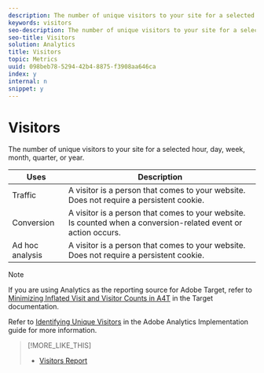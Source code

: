 ```yaml
---
description: The number of unique visitors to your site for a selected hour, day, week, month, quarter, or year.
keywords: visitors
seo-description: The number of unique visitors to your site for a selected hour, day, week, month, quarter, or year.
seo-title: Visitors
solution: Analytics
title: Visitors
topic: Metrics
uuid: 098beb78-5294-42b4-8875-f3908aa646ca
index: y
internal: n
snippet: y
---
```


# Visitors

The number of unique visitors to your site for a selected hour, day, week, month, quarter, or year.

|  Uses  | Description  |
|---|---|
|  Traffic  | A visitor is a person that comes to your website. Does not require a persistent cookie.  |
|  Conversion  | A visitor is a person that comes to your website. Is counted when a conversion-related event or action occurs.  |
|  Ad hoc analysis  | A visitor is a person that comes to your website. Does not require a persistent cookie.  |

>[!NOTE]
>
>If you are using Analytics as the reporting source for Adobe Target, refer to [Minimizing Inflated Visit and Visitor Counts in A4T](https://marketing.adobe.com/resources/help/en_US/target/a4t/minimizing-inflated-visit-and-visitor-counts-a4t.html) in the Target documentation.

Refer to [Identifying Unique Visitors](https://marketing.adobe.com/resources/help/en_US/sc/implement/visid_overview.html) in the Adobe Analytics Implementation guide for more information. 

>[!MORE_LIKE_THIS]
>
>* [Visitors Report](/help/components/c-variables/dimensionslist/reports-visitors.md)
